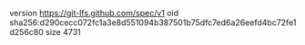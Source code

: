 version https://git-lfs.github.com/spec/v1
oid sha256:d290cecc072fc1a3e8d551094b387501b75dfc7ed6a26eefd4bc72fe1d256c80
size 4731

